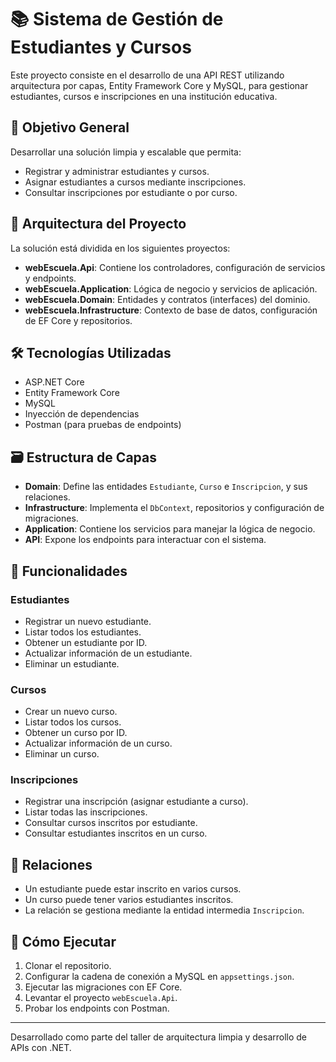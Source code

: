 # 📚 Sistema de Gestión de Estudiantes y Cursos

Este proyecto consiste en el desarrollo de una API REST utilizando arquitectura por capas, Entity Framework Core y MySQL, para gestionar estudiantes, cursos e inscripciones en una institución educativa.

## 🎯 Objetivo General

Desarrollar una solución limpia y escalable que permita:

- Registrar y administrar estudiantes y cursos.
- Asignar estudiantes a cursos mediante inscripciones.
- Consultar inscripciones por estudiante o por curso.

## 🧱 Arquitectura del Proyecto

La solución está dividida en los siguientes proyectos:

- **webEscuela.Api**: Contiene los controladores, configuración de servicios y endpoints.
- **webEscuela.Application**: Lógica de negocio y servicios de aplicación.
- **webEscuela.Domain**: Entidades y contratos (interfaces) del dominio.
- **webEscuela.Infrastructure**: Contexto de base de datos, configuración de EF Core y repositorios.

## 🛠️ Tecnologías Utilizadas

- ASP.NET Core
- Entity Framework Core
- MySQL
- Inyección de dependencias
- Postman (para pruebas de endpoints)

## 🗃️ Estructura de Capas

- **Domain**: Define las entidades `Estudiante`, `Curso` e `Inscripcion`, y sus relaciones.
- **Infrastructure**: Implementa el `DbContext`, repositorios y configuración de migraciones.
- **Application**: Contiene los servicios para manejar la lógica de negocio.
- **API**: Expone los endpoints para interactuar con el sistema.

## 📌 Funcionalidades

### Estudiantes
- Registrar un nuevo estudiante.
- Listar todos los estudiantes.
- Obtener un estudiante por ID.
- Actualizar información de un estudiante.
- Eliminar un estudiante.

### Cursos
- Crear un nuevo curso.
- Listar todos los cursos.
- Obtener un curso por ID.
- Actualizar información de un curso.
- Eliminar un curso.

### Inscripciones
- Registrar una inscripción (asignar estudiante a curso).
- Listar todas las inscripciones.
- Consultar cursos inscritos por estudiante.
- Consultar estudiantes inscritos en un curso.

## 🔗 Relaciones

- Un estudiante puede estar inscrito en varios cursos.
- Un curso puede tener varios estudiantes inscritos.
- La relación se gestiona mediante la entidad intermedia `Inscripcion`.

## 🚀 Cómo Ejecutar

1. Clonar el repositorio.
2. Configurar la cadena de conexión a MySQL en `appsettings.json`.
3. Ejecutar las migraciones con EF Core.
4. Levantar el proyecto `webEscuela.Api`.
5. Probar los endpoints con Postman.

---

Desarrollado como parte del taller de arquitectura limpia y desarrollo de APIs con .NET.
